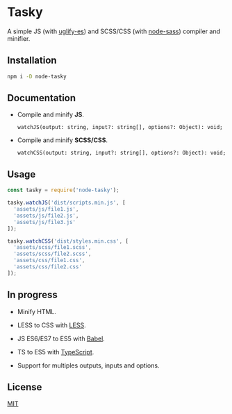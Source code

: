 # Tasky

A simple JS (with [uglify-es](https://www.npmjs.com/package/uglify-es#minify-options)) and SCSS/CSS (with [node-sass](https://www.npmjs.com/package/node-sass#options)) compiler and minifier.

## Installation

``` sh
npm i -D node-tasky
```

## Documentation

- Compile and minify **JS**.

  `watchJS(output: string, input?: string[], options?: Object): void;`

- Compile and minify **SCSS/CSS**.

  `watchCSS(output: string, input?: string[], options?: Object): void;`

## Usage

```javascript
const tasky = require('node-tasky');

tasky.watchJS('dist/scripts.min.js', [
  'assets/js/file1.js',
  'assets/js/file2.js',
  'assets/js/file3.js'
]);

tasky.watchCSS('dist/styles.min.css', [
  'assets/scss/file1.scss',
  'assets/scss/file2.scss',
  'assets/css/file1.css',
  'assets/css/file2.css'
]);
```

## In progress

- Minify HTML.

- LESS to CSS with [LESS](https://www.npmjs.com/package/less).

- JS ES6/ES7 to ES5 with [Babel](https://github.com/babel/babel).

- TS to ES5 with [TypeScript](https://github.com/Microsoft/TypeScript).

- Support for multiples outputs, inputs and options.

## License

[MIT](https://github.com/ticdenis/node-tasky/blob/master/LICENSE)